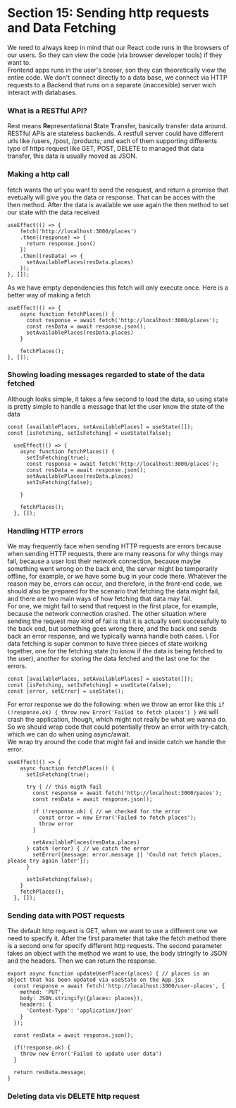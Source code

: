 # Section 15: Sending http requests and Data Fetching

We need to always keep in mind that our React code runs in the browsers of our users. So they can view the code (via browser developer tools) if they want to. \
Frontend apps runs in the user's broser, son they can theoretically view the entire code. We don't connect directly to a data base, we connect via HTTP requests to a Backend that runs on a separate (inaccesible) server wich interact with databases.

### What is a RESTful API?
Rest means **Re**presentational **S**tate **T**ransfer, basically transfer data around. 
RESTful APIs are stateless backends. A restfull server could have different urls like /users, /post, /products; and each of them supporting differents type of https request like GET, POST, DELETE to managed that data transfer, this data is usually moved as JSON. 

### Making a http call
fetch wants the url you want to send the resquest, and return a promise that evetually will give you the data or response. That can be acces with the then method. After the data is available we use again the then method to set our state with the data received
~~~
useEffect(() => {
    fetch('http://localhost:3000/places')
    .then((response) => {
      return response.json()
    })
    .then((resData) => {
      setAvailablePlaces(resData.places)
    });
}, []);
~~~
As we have empty dependencies this fetch will only execute once. Here is a better way of making a fetch
~~~
useEffect(() => {
    async function fetchPlaces() {
      const response = await fetch('http://localhost:3000/places');
      const resData = await response.json();
      setAvailablePlaces(resData.places)
    }

    fetchPlaces();
}, []);
~~~

### Showing loading messages regarded to state of the data fetched
Although looks simple, it takes a few second to load the data, so using state is pretty simple to handle a message that let the user know the state of the data
~~~
const [availablePlaces, setAvailablePlaces] = useState([]);
const [isFetching, setIsFetching] = useState(false);
  
  useEffect(() => {
    async function fetchPlaces() {
      setIsFetching(true);
      const response = await fetch('http://localhost:3000/places');
      const resData = await response.json();
      setAvailablePlaces(resData.places)
      setIsFetching(false);

    }

    fetchPlaces();
  }, []);
~~~

### Handling HTTP errors
We may frequently face when sending HTTP requests are errors because when sending HTTP requests, there are many reasons for why things may fail, because a user lost their network connection, because maybe something went wrong on the back end, the server might be temporarily offline, for example, or we have some bug in your code there. Whatever the reason may be, errors can occur, and therefore, in the front-end code, we should also be prepared for the scenario that fetching the data might fail, and there are two main ways of how fetching that data may fail. \
For one, we might fail to send that request in the first place, for example, because the network connection crashed. The other situation where sending the request may kind of fail is that it is actually sent successfully to the back end, but something goes wrong there, and the back end sends back an error response, and we typically wanna handle both cases. \ 
For data fetching is super common to have three pieces of state working together, one for the fetching state (to know if the data is being fetched to the user), another for storing the data fetched and the last one for the errors. 
~~~
const [availablePlaces, setAvailablePlaces] = useState([]);
const [isFetching, setIsFetching] = useState(false);
const [error, setError] = useState();
~~~

For error response we do the following:
when we throw an error like this `if (!response.ok) { throw new Error('Failed to fetch places') }` we will crash the application, though, which might not really be what we wanna do. So we should wrap code that could potentially throw an error with try-catch, which we can do when using async/await. \
We wrap try around the code that might fail and inside catch we handle the error.

~~~
useEffect(() => {
    async function fetchPlaces() {
      setIsFetching(true);

      try { // this migth fail
        const response = await fetch('http://localhost:3000/paces');
        const resData = await response.json();

        if (!response.ok) { // we checked for the error
          const error = new Error('Failed to fetch places');
          throw error
        }

        setAvailablePlaces(resData.places)
      } catch (error) { // we catch the error
        setError({message: error.message || 'Could not fetch places, please try again later'});
      }

      setIsFetching(false);
    }
    fetchPlaces();
  }, []);
~~~

### Sending data with POST requests
The default http request is GET, when we want to use a different one we need to specify it. After the first parameter that take the fetch method there is a second one for specify different http requests. The second parameter takes an object with the method we want to use, the body stringify to JSON and the headers. Then we can return the response. 

~~~
export async function updateUserPlacer(places) { // places is an object that has been updated via useState on the App.jsx
  const response = await fetch('http://localhost:3000/user-places', {
    method: 'PUT',
    body: JSON.stringify({places: places}),
    headers: {
      'Content-Type': 'application/json'
    }
  });

  const resData = await response.json();

  if(!response.ok) {
    throw new Error('Failed to update user data')
  }

  return resData.message;
}
~~~

### Deleting data vis DELETE http request